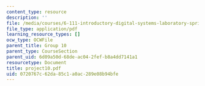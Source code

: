 ```yaml
---
content_type: resource
description: ''
file: /media/courses/6-111-introductory-digital-systems-laboratory-spring-2006/0720767c62da85c1a0ac289e08b94bfe_project10.pdf
file_type: application/pdf
learning_resource_types: []
ocw_type: OCWFile
parent_title: Group 10
parent_type: CourseSection
parent_uid: 6d09a50d-68de-ac04-2fef-b8a4dd7141a1
resourcetype: Document
title: project10.pdf
uid: 0720767c-62da-85c1-a0ac-289e08b94bfe
---
```


